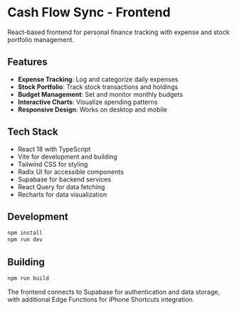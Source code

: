 
# Cash Flow Sync - Frontend

React-based frontend for personal finance tracking with expense and stock portfolio management.

## Features

- **Expense Tracking**: Log and categorize daily expenses
- **Stock Portfolio**: Track stock transactions and holdings
- **Budget Management**: Set and monitor monthly budgets
- **Interactive Charts**: Visualize spending patterns
- **Responsive Design**: Works on desktop and mobile

## Tech Stack

- React 18 with TypeScript
- Vite for development and building
- Tailwind CSS for styling
- Radix UI for accessible components
- Supabase for backend services
- React Query for data fetching
- Recharts for data visualization

## Development

```bash
npm install
npm run dev
```

## Building

```bash
npm run build
```

The frontend connects to Supabase for authentication and data storage, with additional Edge Functions for iPhone Shortcuts integration.
